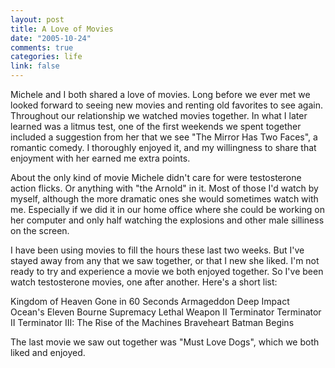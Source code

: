 ```yaml
--- 
layout: post
title: A Love of Movies
date: "2005-10-24"
comments: true
categories: life
link: false
---
```

Michele and I both shared a love of movies. Long before we ever met we looked forward to seeing new movies and renting old favorites to see again. Throughout our relationship we watched movies together. In what I later learned was a litmus test, one of the first weekends we spent together included a suggestion from her that we see "The Mirror Has Two Faces", a romantic comedy. I thoroughly enjoyed it, and my willingness to share that enjoyment with her earned me extra points.

About the only kind of movie Michele didn't care for were testosterone action flicks. Or anything with "the Arnold" in it. Most of those I'd watch by myself, although the more dramatic ones she would sometimes watch with me. Especially if we did it in our home office where she could be working on her computer and only half watching the explosions and other male silliness on the screen.

I have been using movies to fill the hours these last two weeks. But I've stayed away from any that we saw together, or that I new she liked. I'm not ready to try and experience a movie we both enjoyed together. So I've been watch testosterone movies, one after another. Here's a short list:

Kingdom of Heaven
Gone in 60 Seconds
Armageddon
Deep Impact
Ocean's Eleven
Bourne Supremacy
Lethal Weapon II
Terminator
Terminator II
Terminator III: The Rise of the Machines
Braveheart
Batman Begins

The last movie we saw out together was "Must Love Dogs", which we both liked and enjoyed.
